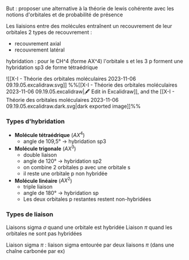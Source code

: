 But : proposer une alternative à la théorie de lewis cohérente avec les notions d'orbitales et de probabilité de présence

Les liaisions entre des molécules entraînent un recouvrement de leur orbitales
2 types de recouvrement :
* recouvrement axial
* recouvrement latéral


hybridation : pour le CH^4 (forme AX^4)
l'orbitale s et les 3 p forment une hybridation sp3 de forme tétraédrique

![[X-I - Théorie des orbitales moléculaires 2023-11-06 09.19.05.excalidraw.svg]]
%%[[X-I - Théorie des orbitales moléculaires 2023-11-06 09.19.05.excalidraw|🖋 Edit in Excalidraw]], and the [[X-I - Théorie des orbitales moléculaires 2023-11-06 09.19.05.excalidraw.dark.svg|dark exported image]]%%

### Types d'hybridation
* **Molécule tétraédrique** ($AX^4$)
	* angle de 109,5° $\to$ hybridation sp3
* **Molécule trigonale** ($AX^3$)
	* double liaison
	* angle de 120° $\to$ hybridation sp2
	* on combine 2 orbitales p avec une orbitale s
	* il reste une orbitale p non hybridée
* **Molécule linéaire** ($AX^2$)
	* triple liaison
	* angle de 180° $\to$ hybridation sp
	* Les deux orbitales p restantes restent non-hybridées

### Types de liaison
Liaisons sigma $\sigma$ quand une orbitale est hybridée
Liaison $\pi$ quand les orbitales ne sont pas hybridées

Liaison sigma $\pi$ : liaison sigma entourée par deux liaisons $\pi$ (dans une chaîne carbonée par ex)

